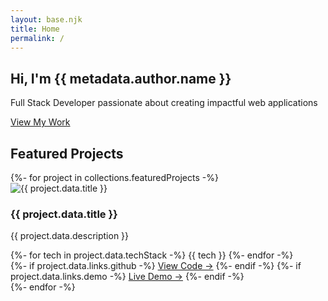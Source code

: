 ```yaml
---
layout: base.njk
title: Home
permalink: /
---
```

<section class="hero">
    <div class="hero-content">
        <h1>Hi, I'm {{ metadata.author.name }}</h1>
        <p>Full Stack Developer passionate about creating impactful web applications</p>
        <a href="/projects" class="cta-button">View My Work</a>
    </div>
</section>

<section class="featured-projects">
    <h2 class="section-title">Featured Projects</h2>
    <div class="projects-grid">
        {%- for project in collections.featuredProjects -%}
        <article class="project-card">
            <img src="{{ project.data.image }}" alt="{{ project.data.title }}" class="card-image">
            <div class="card-content">
                <h3>{{ project.data.title }}</h3>
                <p>{{ project.data.description }}</p>
                <div class="tech-stack">
                    {%- for tech in project.data.techStack -%}
                    <span class="tech-tag">{{ tech }}</span>
                    {%- endfor -%}
                </div>
                <div class="card-links">
                    {%- if project.data.links.github -%}
                    <a href="{{ project.data.links.github }}" class="card-link">View Code →</a>
                    {%- endif -%}
                    {%- if project.data.links.demo -%}
                    <a href="{{ project.data.links.demo }}" class="card-link">Live Demo →</a>
                    {%- endif -%}
                </div>
            </div>
        </article>
        {%- endfor -%}
    </div>
</section>
